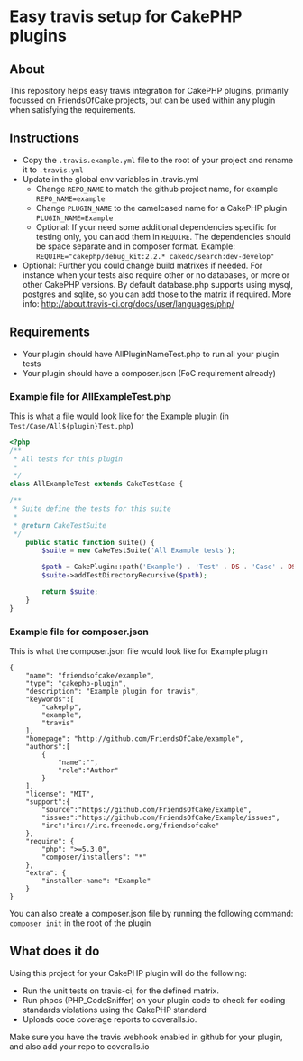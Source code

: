 # Easy travis setup for CakePHP plugins

## About

This repository helps easy travis integration for CakePHP plugins, primarily
focussed on FriendsOfCake projects, but can be used within any plugin when
satisfying the requirements.

## Instructions

- Copy the `.travis.example.yml` file to the root of your project and rename it
to `.travis.yml`
- Update in the global env variables in .travis.yml
  - Change `REPO_NAME` to match the github project name, for example `REPO_NAME=example`
  - Change `PLUGIN_NAME` to the camelcased name for a CakePHP plugin `PLUGIN_NAME=Example`
  - Optional: If your need some additional dependencies specific for testing only,
you can add them in `REQUIRE`. The dependencies should be space separate and in
composer format. Example: `REQUIRE="cakephp/debug_kit:2.2.* cakedc/search:dev-develop"`
- Optional: Further you could change build matrixes if needed. For instance when
your tests also require other or no databases, or more or other CakePHP versions.
By default database.php supports using mysql, postgres and sqlite, so you can
add those to the matrix if required.
More info: http://about.travis-ci.org/docs/user/languages/php/

## Requirements

- Your plugin should have AllPluginNameTest.php to run all your plugin tests
- Your plugin should have a composer.json (FoC requirement already)

### Example file for AllExampleTest.php

This is what a file would look like for the Example plugin (in `Test/Case/All${plugin}Test.php`)

```php
<?php
/**
 * All tests for this plugin
 *
 */
class AllExampleTest extends CakeTestCase {

/**
 * Suite define the tests for this suite
 *
 * @return CakeTestSuite
 */
	public static function suite() {
		$suite = new CakeTestSuite('All Example tests');

		$path = CakePlugin::path('Example') . 'Test' . DS . 'Case' . DS;
		$suite->addTestDirectoryRecursive($path);

		return $suite;
	}
}
```

### Example file for composer.json

This is what the composer.json file would look like for Example plugin

```
{
    "name": "friendsofcake/example",
    "type": "cakephp-plugin",
    "description": "Example plugin for travis",
    "keywords":[
        "cakephp",
        "example",
        "travis"
    ],
    "homepage": "http://github.com/FriendsOfCake/example",
    "authors":[
        {
            "name":"",
            "role":"Author"
        }
    ],
    "license": "MIT",
    "support":{
        "source":"https://github.com/FriendsOfCake/Example",
        "issues":"https://github.com/FriendsOfCake/Example/issues",
        "irc":"irc://irc.freenode.org/friendsofcake"
    },
    "require": {
        "php": ">=5.3.0",
        "composer/installers": "*"
    },
    "extra": {
        "installer-name": "Example"
    }
}
```

You can also create a composer.json file by running the following command: `composer init` in the root of the plugin

## What does it do

Using this project for your CakePHP plugin will do the following:
 - Run the unit tests on travis-ci, for the defined matrix.
 - Run phpcs (PHP_CodeSniffer) on your plugin code to check for coding standards violations using the CakePHP standard
 - Uploads code coverage reports to coveralls.io.

Make sure you have the travis webhook enabled in github for your plugin, and also add your repo to coveralls.io
